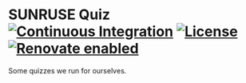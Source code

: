# SUNRUSE Quiz [![Continuous Integration](https://github.com/jameswilddev/quiz/workflows/Continuous%20Integration/badge.svg)](https://github.com/jameswilddev/quiz/actions) [![License](https://img.shields.io/github/license/jameswilddev/quiz.svg)](https://github.com/jameswilddev/quiz/blob/master/license) [![Renovate enabled](https://img.shields.io/badge/renovate-enabled-brightgreen.svg)](https://renovatebot.com/)

Some quizzes we run for ourselves.
